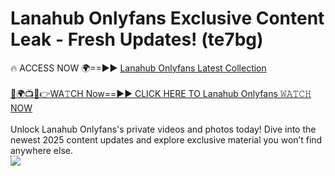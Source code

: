 # Lanahub Onlyfans Exclusive Content Leak - Fresh Updates! (te7bg)

🔥 ACCESS NOW 🌍==►► <a href="https://tinyurl.com/kvy9nzfs" rel="nofollow">Lanahub Onlyfans Latest Collection</a>
<br><br>
[🔴🌍📺📱👉WA𝚃CH Now==►► CLICK HERE TO Lanahub Onlyfans 𝚆𝙰𝚃𝙲𝙷 NOW](https://tinyurl.com/kvy9nzfs)
<br><br>
Unlock Lanahub Onlyfans's private videos and photos today! Dive into the newest 2025 content updates and explore exclusive material you won’t find anywhere else.
<br>
<a href="https://tinyurl.com/kvy9nzfs" rel="nofollow" data-target="animated-image.originalLink"><img src="https://camo.githubusercontent.com/8a4f000d20f83aca3bf7ec5f350d767afa0574a8a352519fd8cfa583a6f93a33/68747470733a2f2f692e696d6775722e636f6d2f644a486b345a712e676966" data-canonical-src="https://i.imgur.com/dJHk4Zq.gif" style="max-width: 100%; display: inline-block;" data-target="animated-image.originalImage"></a>
<br>
